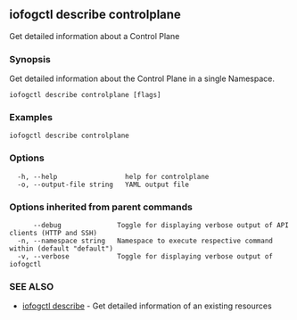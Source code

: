 ## iofogctl describe controlplane

Get detailed information about a  Control Plane

### Synopsis

Get detailed information about the Control Plane in a single Namespace.

```
iofogctl describe controlplane [flags]
```

### Examples

```
iofogctl describe controlplane
```

### Options

```
  -h, --help                 help for controlplane
  -o, --output-file string   YAML output file
```

### Options inherited from parent commands

```
      --debug              Toggle for displaying verbose output of API clients (HTTP and SSH)
  -n, --namespace string   Namespace to execute respective command within (default "default")
  -v, --verbose            Toggle for displaying verbose output of iofogctl
```

### SEE ALSO

* [iofogctl describe](iofogctl_describe.md)	 - Get detailed information of an existing resources


